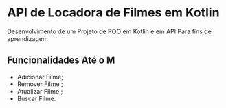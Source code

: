 
# API de Locadora de Filmes em Kotlin

Desenvolvimento de um Projeto de POO em Kotlin e em API Para fins de aprendizagem


## Funcionalidades Até o M

- Adicionar Filme;
- Remover Filme ;
- Atualizar Filme ;
- Buscar Filme.

